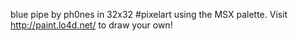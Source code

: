 blue pipe by ph0nes in 32x32 #pixelart using the MSX palette. Visit http://paint.lo4d.net/ to draw your own! 